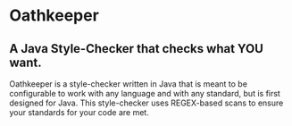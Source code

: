 # Oathkeeper
## A Java Style-Checker that checks what YOU want.

Oathkeeper is a style-checker written in Java that is meant to be configurable to work with any language and with any standard, but is first designed for Java. This style-checker uses REGEX-based scans to ensure your standards for your code are met.
